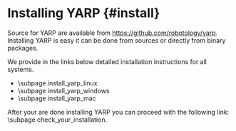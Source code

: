 Installing YARP                                                       {#install}
===============

Source for YARP are available from https://github.com/robotology/yarp.
Installing YARP is easy it can be done from sources or directly from binary
packages.

We provide in the links below detailed installation instructions for all
systems.

* \subpage install_yarp_linux
* \subpage install_yarp_windows
* \subpage install_yarp_mac

After your are done installing YARP you can proceed with the following link:
\subpage check_your_installation.
